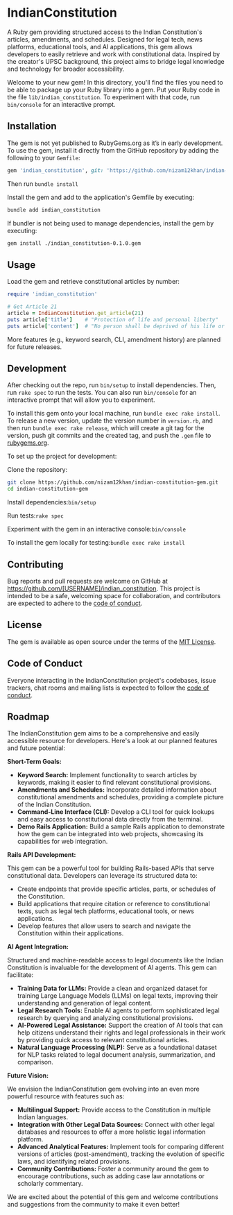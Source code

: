 # IndianConstitution

A Ruby gem providing structured access to the Indian Constitution's articles, amendments, and schedules. Designed for legal tech, news platforms, educational tools, and AI applications, this gem allows developers to easily retrieve and work with constitutional data. Inspired by the creator's UPSC background, this project aims to bridge legal knowledge and technology for broader accessibility.

Welcome to your new gem! In this directory, you'll find the files you need to be able to package up your Ruby library into a gem. Put your Ruby code in the file `lib/indian_constitution`. To experiment with that code, run `bin/console` for an interactive prompt.

## Installation

The gem is not yet published to RubyGems.org as it’s in early development. To use the gem, install it directly from the GitHub repository by adding the following to your `Gemfile`:

```ruby
gem 'indian_constitution', git: 'https://github.com/nizam12khan/indian-constitution-gem.git'
```
Then run 
```bundle install```

Install the gem and add to the application's Gemfile by executing:

```bash
bundle add indian_constitution
```

If bundler is not being used to manage dependencies, install the gem by executing:

```bash
gem install ./indian_constitution-0.1.0.gem
```

## Usage

Load the gem and retrieve constitutional articles by number:
```ruby
require 'indian_constitution'

# Get Article 21
article = IndianConstitution.get_article(21)
puts article['title']    # "Protection of life and personal liberty"
puts article['content']  # "No person shall be deprived of his life or personal liberty except according to procedure established by law."
```
More features (e.g., keyword search, CLI, amendment history) are planned for future releases.

## Development

After checking out the repo, run `bin/setup` to install dependencies. Then, run `rake spec` to run the tests. You can also run `bin/console` for an interactive prompt that will allow you to experiment.

To install this gem onto your local machine, run `bundle exec rake install`. To release a new version, update the version number in `version.rb`, and then run `bundle exec rake release`, which will create a git tag for the version, push git commits and the created tag, and push the `.gem` file to [rubygems.org](https://rubygems.org).

To set up the project for development:

Clone the repository:
```bash
git clone https://github.com/nizam12khan/indian-constitution-gem.git
cd indian-constitution-gem
```
Install dependencies:```bin/setup```

Run tests:```rake spec```

Experiment with the gem in an interactive console:```bin/console```

To install the gem locally for testing:```bundle exec rake install```

## Contributing

Bug reports and pull requests are welcome on GitHub at https://github.com/[USERNAME]/indian_constitution. This project is intended to be a safe, welcoming space for collaboration, and contributors are expected to adhere to the [code of conduct](https://github.com/nizam12khan/indian_constitution/blob/master/CODE_OF_CONDUCT.md).

## License

The gem is available as open source under the terms of the [MIT License](https://opensource.org/licenses/MIT).

## Code of Conduct

Everyone interacting in the IndianConstitution project's codebases, issue trackers, chat rooms and mailing lists is expected to follow the [code of conduct](https://github.com/nizam12khan/indian_constitution/blob/master/CODE_OF_CONDUCT.md).

## Roadmap

The IndianConstitution gem aims to be a comprehensive and easily accessible resource for developers. Here's a look at our planned features and future potential:

**Short-Term Goals:**

-   **Keyword Search:** Implement functionality to search articles by keywords, making it easier to find relevant constitutional provisions.
-   **Amendments and Schedules:** Incorporate detailed information about constitutional amendments and schedules, providing a complete picture of the Indian Constitution.
-   **Command-Line Interface (CLI):** Develop a CLI tool for quick lookups and easy access to constitutional data directly from the terminal.
-   **Demo Rails Application:** Build a sample Rails application to demonstrate how the gem can be integrated into web projects, showcasing its capabilities for web integration.

**Rails API Development:**

This gem can be a powerful tool for building Rails-based APIs that serve constitutional data. Developers can leverage its structured data to:

-   Create endpoints that provide specific articles, parts, or schedules of the Constitution.
-   Build applications that require citation or reference to constitutional texts, such as legal tech platforms, educational tools, or news applications.
-   Develop features that allow users to search and navigate the Constitution within their applications.

**AI Agent Integration:**

Structured and machine-readable access to legal documents like the Indian Constitution is invaluable for the development of AI agents. This gem can facilitate:

-   **Training Data for LLMs:** Provide a clean and organized dataset for training Large Language Models (LLMs) on legal texts, improving their understanding and generation of legal content.
-   **Legal Research Tools:** Enable AI agents to perform sophisticated legal research by querying and analyzing constitutional provisions.
-   **AI-Powered Legal Assistance:** Support the creation of AI tools that can help citizens understand their rights and legal professionals in their work by providing quick access to relevant constitutional articles.
-   **Natural Language Processing (NLP):** Serve as a foundational dataset for NLP tasks related to legal document analysis, summarization, and comparison.

**Future Vision:**

We envision the IndianConstitution gem evolving into an even more powerful resource with features such as:

-   **Multilingual Support:** Provide access to the Constitution in multiple Indian languages.
-   **Integration with Other Legal Data Sources:** Connect with other legal databases and resources to offer a more holistic legal information platform.
-   **Advanced Analytical Features:** Implement tools for comparing different versions of articles (post-amendment), tracking the evolution of specific laws, and identifying related provisions.
-   **Community Contributions:** Foster a community around the gem to encourage contributions, such as adding case law annotations or scholarly commentary.

We are excited about the potential of this gem and welcome contributions and suggestions from the community to make it even better!


